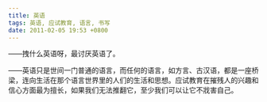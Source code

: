 ```yaml
---
title: 英语
tags: 英语, 应试教育, 语言, 书写
date: 2011-02-05 19:53 +0800
---
```



——拽什么英语呀，最讨厌英语了。

——英语只是世间一门普通的语言，而任何的语言，如方言、古汉语，都是一座桥梁，连向生活在那个语言世界里的人们的生活和思想。应试教育在摧残人的兴趣和信心方面最为擅长，如果我们无法推翻它，至少我们可以让它不戕害自己。

